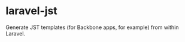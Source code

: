 laravel-jst
===========

Generate JST templates (for Backbone apps, for example) from within Laravel.
